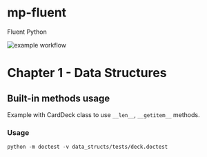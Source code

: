 # mp-fluent
Fluent Python

![example workflow](https://github.com/paweln1975/mp-fluent/actions/workflows/python-app.yml/badge.svg)

# Chapter 1 - Data Structures
## Built-in methods usage
Example with CardDeck class to use ``__len__``, ``__getitem__`` methods.
### Usage
```
python -m doctest -v data_structs/tests/deck.doctest
```



